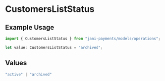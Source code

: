 # CustomersListStatus

## Example Usage

```typescript
import { CustomersListStatus } from "jani-payments/models/operations";

let value: CustomersListStatus = "archived";
```

## Values

```typescript
"active" | "archived"
```